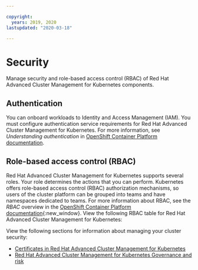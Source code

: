 ```yaml
---

copyright:
  years: 2019, 2020
lastupdated: "2020-03-18"

---
```


# Security

Manage security and role-based access control (RBAC) of Red Hat Advanced Cluster Management for Kubernetes components.

## Authentication

You can onboard workloads to Identity and Access Management (IAM). You must configure authentication service requirements for  Red Hat Advanced Cluster Management for Kubernetes. For more information, see _Understanding authentication_ in [OpenShift Container Platform documentation](https://docs.openshift.com/container-platform/4.3/authentication/understanding-authentication.html).

## Role-based access control (RBAC)

Red Hat Advanced Cluster Management for Kubernetes supports several roles. Your role determines the actions that you can perform. Kubernetes offers role-based access control (RBAC) authorization mechanisms, so users of the cluster platform can be grouped into teams and have namespaces dedicated to teams. For more information about RBAC, see the _RBAC_ overview in the [OpenShift Container Platform documentation](https://docs.openshift.com/container-platform/4.3/authentication/using-rbac.html){:new_window}. View the following RBAC table for Red Hat Advanced Cluster Management for Kubernetes:

<!--insert table here-->


View the following sections for information about managing your cluster security:

- [Certificates in Red Hat Advanced Cluster Management for Kubernetes](../cert_manager/certificates.md)
- [Red Hat Advanced Cluster Management for Kubernetes Governance and risk](../compliance/compliance_intro.md)

